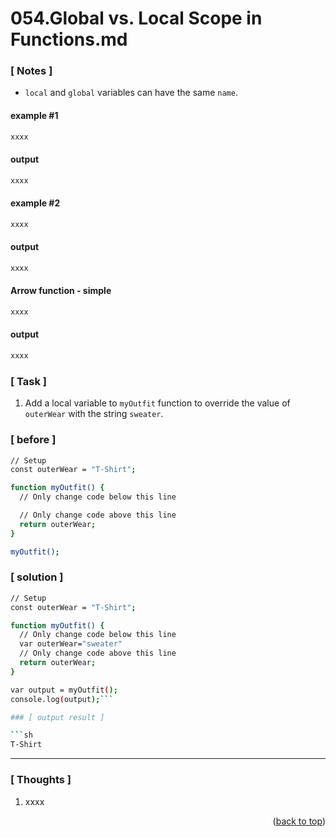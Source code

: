 <a name="topage"></a>

# 054.Global vs. Local Scope in Functions.md

### [ Notes ]
  * `local` and `global` variables can have the same `name`.

#### example #1

```sh
xxxx
```

#### output
```sh
xxxx
```

#### example #2

```sh
xxxx
```

#### output
```sh
xxxx
```

#### Arrow function - simple

```sh
xxxx
```

#### output
```sh
xxxx
```

### [ Task ]
  1. Add a local variable to `myOutfit` function to override the value of `outerWear` with the string `sweater`.


### [ before ]

```sh
// Setup
const outerWear = "T-Shirt";

function myOutfit() {
  // Only change code below this line

  // Only change code above this line
  return outerWear;
}

myOutfit();
```

### [ solution ]

```sh
// Setup
const outerWear = "T-Shirt";

function myOutfit() {
  // Only change code below this line
  var outerWear="sweater"
  // Only change code above this line
  return outerWear;
}

var output = myOutfit();
console.log(output);```

### [ output result ]

```sh
T-Shirt
```

-----

### [ Thoughts ]

  1. xxxx
  

<p align="right">(<a href="#topage">back to top</a>)</p>
<br/>
<br/>
